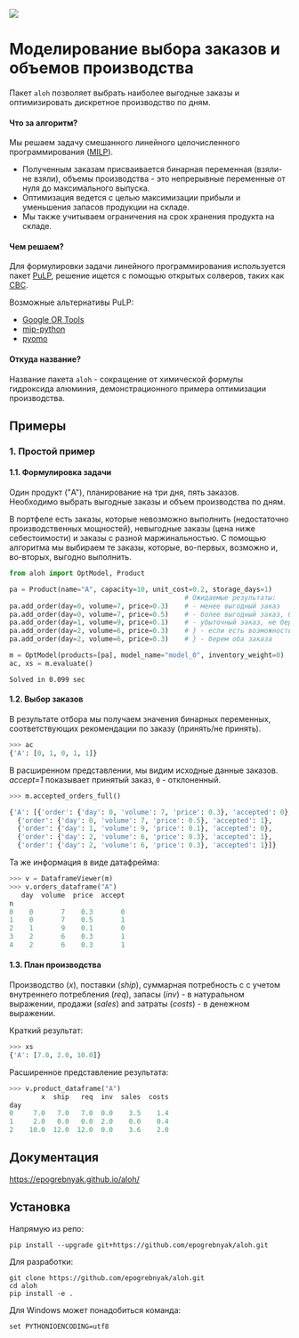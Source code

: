 ![](https://github.com/epogrebnyak/aloh/workflows/pytest/badge.svg)

# Моделирование выбора заказов и объемов производства

Пакет `aloh` позволяет выбрать наиболее выгодные заказы и оптимизировать дискретное производство по дням.

#### Что за алгоритм?

Мы решаем задачу смешанного линейного целочисленного программирования ([MILP][milp]). 

[milp]: https://en.wikipedia.org/wiki/Integer_programming

- Полученным заказам присваивается бинарная переменная (взяли-не взяли), 
  объемы производства - это непрерывные переменные от нуля до максимального выпуска. 
- Оптимизация ведется с целью максимизации прибыли и уменьшения запасов продукции на складе. 
- Мы также учитываем ограничения на срок хранения продукта на складе. 

#### Чем решаем?

Для формулировки задачи линейного программирования используется пакет [PuLP][pulp], решение ищется с помощью открытых солверов, таких как [CBC][cbc].

[pulp]: https://coin-or.github.io/pulp/
[cbc]: https://github.com/coin-or/Cbc

Возможные альтернативы PuLP:

- [Google OR Tools](https://developers.google.com/optimization) 
- [mip-python](https://www.python-mip.com)
- [pyomo](http://www.pyomo.org)

#### Откуда название?

Название пакета `aloh` - сокращение от химической формулы гидроксида алюминия, демонстрационного примера оптимизации производства.

## Примеры

### 1. Простой пример
 
#### 1.1. Формулировка задачи

Один продукт ("A"), планирование на три дня, пять заказов. Необходимо выбрать выгодные заказы и объем производства по дням.

В портфеле есть заказы, которые невозможно выполнить (недостаточно производственных мощностей), невыгодные заказы (цена ниже себестоимости) и заказы с разной маржинальностью. С помощью алгоритма мы выбираем те заказы, которые, во-первых, возможно и, во-вторых, выгодно выполнить.

```python
from aloh import OptModel, Product

pa = Product(name="A", capacity=10, unit_cost=0.2, storage_days=1)
                                            # Ожидаемые результаты: 
pa.add_order(day=0, volume=7, price=0.3)    # - менее выгодный заказ
pa.add_order(day=0, volume=7, price=0.5)    # - более выгодный заказ, берем
pa.add_order(day=1, volume=9, price=0.1)    # - убыточный заказ, не берем
pa.add_order(day=2, volume=6, price=0.3)    # } - если есть возможность хранения, 
pa.add_order(day=2, volume=6, price=0.3)    # } - берем оба заказа

m = OptModel(products=[pa], model_name="model_0", inventory_weight=0)
ac, xs = m.evaluate()
```

    Solved in 0.099 sec
    
#### 1.2. Выбор заказов

В результате отбора мы получаем значения бинарных переменных, 
соответствующих рекомендации по заказу (принять/не принять).  
   
```python
>>> ac
{'A': [0, 1, 0, 1, 1]}
```

В расширенном представлении, мы видим исходные данные заказов.
*accept=1* показывает принятый заказ, `0` - отклоненный.

```python
>>> m.accepted_orders_full()

{'A': [{'order': {'day': 0, 'volume': 7, 'price': 0.3}, 'accepted': 0},
  {'order': {'day': 0, 'volume': 7, 'price': 0.5}, 'accepted': 1},
  {'order': {'day': 1, 'volume': 9, 'price': 0.1}, 'accepted': 0},
  {'order': {'day': 2, 'volume': 6, 'price': 0.3}, 'accepted': 1},
  {'order': {'day': 2, 'volume': 6, 'price': 0.3}, 'accepted': 1}]}
```

Та же информация в виде датафрейма:

```python
>>> v = DataframeViewer(m)
>>> v.orders_dataframe("A")
   day  volume  price  accept
n                            
0    0       7    0.3       0
1    0       7    0.5       1
2    1       9    0.1       0
3    2       6    0.3       1
4    2       6    0.3       1
```

#### 1.3. План производства

Производство (*x*), поставки (*ship*), суммарная потребность c с учетом внутреннего потребления (*req*), запасы (_inv_) - в натуральном выражении, продажи (*sales*) and затраты (*costs*) - в денежном выражении.

Краткий результат:

```python
>>> xs
{'A': [7.0, 2.0, 10.0]}
```

Расширенное представление результата:

```python
>>> v.product_dataframe("A")
        x  ship   req  inv  sales  costs
day                                     
0     7.0   7.0   7.0  0.0    3.5    1.4
1     2.0   0.0   0.0  2.0    0.0    0.4
2    10.0  12.0  12.0  0.0    3.6    2.0
```

## Документация

https://epogrebnyak.github.io/aloh/

## Установка   

Напрямую из репо:

```console
pip install --upgrade git+https://github.com/epogrebnyak/aloh.git
```

Для разработки:

```console
git clone https://github.com/epogrebnyak/aloh.git 
cd aloh 
pip install -e .
```

Для Windows может понадобиться команда:

```console
set PYTHONIOENCODING=utf8  
```
